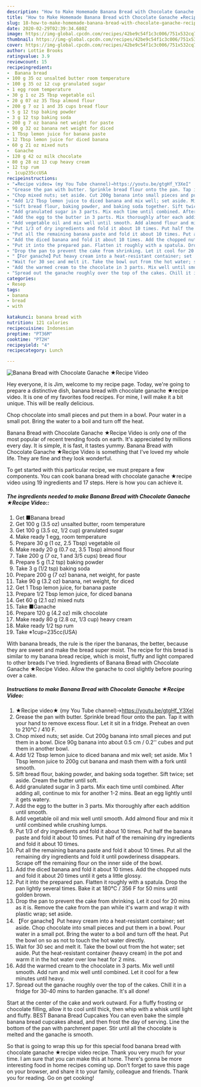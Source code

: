 ```yaml
---
description: "How to Make Homemade Banana Bread with Chocolate Ganache ★Recipe Video"
title: "How to Make Homemade Banana Bread with Chocolate Ganache ★Recipe Video"
slug: 18-how-to-make-homemade-banana-bread-with-chocolate-ganache-recipe-video
date: 2020-02-29T02:39:34.680Z
image: https://img-global.cpcdn.com/recipes/42be9c54f1c3c006/751x532cq70/banana-bread-with-chocolate-ganache-★recipe-video-recipe-main-photo.jpg
thumbnail: https://img-global.cpcdn.com/recipes/42be9c54f1c3c006/751x532cq70/banana-bread-with-chocolate-ganache-★recipe-video-recipe-main-photo.jpg
cover: https://img-global.cpcdn.com/recipes/42be9c54f1c3c006/751x532cq70/banana-bread-with-chocolate-ganache-★recipe-video-recipe-main-photo.jpg
author: Lottie Brooks
ratingvalue: 3.9
reviewcount: 15
recipeingredient:
-  Banana bread
- 100 g 35 oz unsalted butter room temperature
- 100 g 35 oz 12 cup granulated sugar
- 1 egg room temperature
- 30 g 1 oz 25 Tbsp vegetable oil
- 20 g 07 oz 35 Tbsp almond flour
- 200 g 7 oz 1 and 35 cups bread flour
- 5 g 12 tsp baking powder
- 3 g 12 tsp baking soda
- 200 g 7 oz banana net weight for paste
- 90 g 32 oz banana net weight for diced
- 1 Tbsp lemon juice for banana paste
- 12 Tbsp lemon juice for diced banana
- 60 g 21 oz mixed nuts
-  Ganache
- 120 g 42 oz milk chocolate
- 80 g 28 oz 13 cup heavy cream
- 12 tsp rum
-  1cup235ccUSA
recipeinstructions:
- "★Recipe video★ (my You Tube channel)→https://youtu.be/gtgHf_Y3XeI"
- "Grease the pan with butter. Sprinkle bread flour onto the pan. Tap it with your hand to remove excess flour. Let it sit in a fridge. Preheat an oven to 210℃ / 410 F."
- "Chop mixed nuts; set aside. Cut 200g banana into small pieces and put them in a bowl. Dice 90g banana into about 0.5 cm / 0.2&#39;&#39; cubes and put them in another bowl."
- "Add 1/2 Tbsp lemon juice to diced banana and mix well; set aside. Mix 1 Tbsp lemon juice to 200g cut banana and mash them with a fork until smooth."
- "Sift bread flour, baking powder, and baking soda together. Sift twice; set aside. Cream the butter until soft."
- "Add granulated sugar in 3 parts. Mix each time until combined. After adding all, continue to mix for another 1-2 mins. Beat an egg lightly until it gets watery."
- "Add the egg to the butter in 3 parts. Mix thoroughly after each addition until smooth."
- "Add vegetable oil and mix well until smooth. Add almond flour and mix it until combined while crushing lumps."
- "Put 1/3 of dry ingredients and fold it about 10 times. Put half the banana paste and fold it about 10 times. Put half of the remaining dry ingredients and fold it about 10 times."
- "Put all the remaining banana paste and fold it about 10 times. Put all the remaining dry ingredients and fold it until powderiness disappears. Scrape off the remaining flour on the inner side of the bowl."
- "Add the diced banana and fold it about 10 times. Add the chopped nuts and fold it about 20 times until it gets a little glossy."
- "Put it into the prepared pan. Flatten it roughly with a spatula. Drop the pan lightly several times. Bake it at 180℃ / 356 F for 50 mins until golden brown."
- "Drop the pan to prevent the cake from shrinking. Let it cool for 20 mins as it is. Remove the cake from the pan while it&#39;s warm and wrap it with plastic wrap; set aside."
- "【For ganache】Put heavy cream into a heat-resistant container; set aside. Chop chocolate into small pieces and put them in a bowl. Pour water in a small pot. Bring the water to a boil and turn off the heat. Put the bowl on so as not to touch the hot water directly."
- "Wait for 30 sec and melt it. Take the bowl out from the hot water; set aside. Put the heat-resistant container (heavy cream) in the pot and warm it in the hot water over low heat for 2 mins."
- "Add the warmed cream to the chocolate in 3 parts. Mix well until smooth. Add rum and mix well until combined. Let it cool for a few minutes until heavy."
- "Spread out the ganache roughly over the top of the cakes. Chill it in a fridge for 30-40 mins to harden ganache. It&#39;s all done!"
categories:
- Resep
tags:
- banana
- bread
- with

katakunci: banana bread with
nutrition: 121 calories
recipecuisine: Indonesian
preptime: "PT36M"
cooktime: "PT2H"
recipeyield: "4"
recipecategory: Lunch

---
```



![Banana Bread with Chocolate Ganache ★Recipe Video](https://img-global.cpcdn.com/recipes/42be9c54f1c3c006/751x532cq70/banana-bread-with-chocolate-ganache-★recipe-video-recipe-main-photo.jpg)

Hey everyone, it is Jim, welcome to my recipe page. Today, we're going to prepare a distinctive dish, banana bread with chocolate ganache ★recipe video. It is one of my favorites food recipes. For mine, I will make it a bit unique. This will be really delicious.

Chop chocolate into small pieces and put them in a bowl. Pour water in a small pot. Bring the water to a boil and turn off the heat.

Banana Bread with Chocolate Ganache ★Recipe Video is only one of the most popular of recent trending foods on earth. It's appreciated by millions every day. It is simple, it is fast, it tastes yummy. Banana Bread with Chocolate Ganache ★Recipe Video is something that I've loved my whole life. They are fine and they look wonderful.


To get started with this particular recipe, we must prepare a few components. You can cook banana bread with chocolate ganache ★recipe video using 19 ingredients and 17 steps. Here is how you can achieve it.

##### The ingredients needed to make Banana Bread with Chocolate Ganache ★Recipe Video::

1. Get  ■Banana bread
1. Get 100 g (3.5 oz) unsalted butter, room temperature
1. Get 100 g (3.5 oz, 1/2 cup) granulated sugar
1. Make ready 1 egg, room temperature
1. Prepare 30 g (1 oz, 2.5 Tbsp) vegetable oil
1. Make ready 20 g (0.7 oz, 3.5 Tbsp) almond flour
1. Take 200 g (7 oz, 1 and 3/5 cups) bread flour
1. Prepare 5 g (1.2 tsp) baking powder
1. Take 3 g (1/2 tsp) baking soda
1. Prepare 200 g (7 oz) banana, net weight, for paste
1. Take 90 g (3.2 oz) banana, net weight, for diced
1. Get 1 Tbsp lemon juice, for banana paste
1. Prepare 1/2 Tbsp lemon juice, for diced banana
1. Get 60 g (2.1 oz) mixed nuts
1. Take  ■Ganache
1. Prepare 120 g (4.2 oz) milk chocolate
1. Make ready 80 g (2.8 oz, 1/3 cup) heavy cream
1. Make ready 1/2 tsp rum
1. Take  ※1cup=235cc(USA)


With banana breads, the rule is the riper the bananas, the better, because they are sweet and make the bread super moist. The recipe for this bread is similar to my banana bread recipe, which is moist, fluffy and light compared to other breads I&#39;ve tried. Ingredients of Banana Bread with Chocolate Ganache ★Recipe Video. Allow the ganache to cool slightly before pouring over a cake. 

##### Instructions to make Banana Bread with Chocolate Ganache ★Recipe Video:

1. ★Recipe video★ (my You Tube channel)→https://youtu.be/gtgHf_Y3XeI
1. Grease the pan with butter. Sprinkle bread flour onto the pan. Tap it with your hand to remove excess flour. Let it sit in a fridge. Preheat an oven to 210℃ / 410 F.
1. Chop mixed nuts; set aside. Cut 200g banana into small pieces and put them in a bowl. Dice 90g banana into about 0.5 cm / 0.2&#39;&#39; cubes and put them in another bowl.
1. Add 1/2 Tbsp lemon juice to diced banana and mix well; set aside. Mix 1 Tbsp lemon juice to 200g cut banana and mash them with a fork until smooth.
1. Sift bread flour, baking powder, and baking soda together. Sift twice; set aside. Cream the butter until soft.
1. Add granulated sugar in 3 parts. Mix each time until combined. After adding all, continue to mix for another 1-2 mins. Beat an egg lightly until it gets watery.
1. Add the egg to the butter in 3 parts. Mix thoroughly after each addition until smooth.
1. Add vegetable oil and mix well until smooth. Add almond flour and mix it until combined while crushing lumps.
1. Put 1/3 of dry ingredients and fold it about 10 times. Put half the banana paste and fold it about 10 times. Put half of the remaining dry ingredients and fold it about 10 times.
1. Put all the remaining banana paste and fold it about 10 times. Put all the remaining dry ingredients and fold it until powderiness disappears. Scrape off the remaining flour on the inner side of the bowl.
1. Add the diced banana and fold it about 10 times. Add the chopped nuts and fold it about 20 times until it gets a little glossy.
1. Put it into the prepared pan. Flatten it roughly with a spatula. Drop the pan lightly several times. Bake it at 180℃ / 356 F for 50 mins until golden brown.
1. Drop the pan to prevent the cake from shrinking. Let it cool for 20 mins as it is. Remove the cake from the pan while it&#39;s warm and wrap it with plastic wrap; set aside.
1. 【For ganache】Put heavy cream into a heat-resistant container; set aside. Chop chocolate into small pieces and put them in a bowl. Pour water in a small pot. Bring the water to a boil and turn off the heat. Put the bowl on so as not to touch the hot water directly.
1. Wait for 30 sec and melt it. Take the bowl out from the hot water; set aside. Put the heat-resistant container (heavy cream) in the pot and warm it in the hot water over low heat for 2 mins.
1. Add the warmed cream to the chocolate in 3 parts. Mix well until smooth. Add rum and mix well until combined. Let it cool for a few minutes until heavy.
1. Spread out the ganache roughly over the top of the cakes. Chill it in a fridge for 30-40 mins to harden ganache. It&#39;s all done!


Start at the center of the cake and work outward. For a fluffy frosting or chocolate filling, allow it to cool until thick, then whip with a whisk until light and fluffy. BEST Banana Bread Cupcakes You can even bake the simple banana bread cupcakes ahead, and then frost the day of serving. Line the bottom of the pan with parchment paper. Stir until all the chocolate is melted and the ganache is smooth. 

So that is going to wrap this up for this special food banana bread with chocolate ganache ★recipe video recipe. Thank you very much for your time. I am sure that you can make this at home. There's gonna be more interesting food in home recipes coming up. Don't forget to save this page on your browser, and share it to your family, colleague and friends. Thank you for reading. Go on get cooking!
